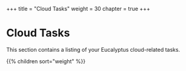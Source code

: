 +++
title = "Cloud Tasks"
weight = 30
chapter = true
+++


# Cloud Tasks
This section contains a listing of your Eucalyptus cloud-related tasks.

{{% children sort="weight" %}}
